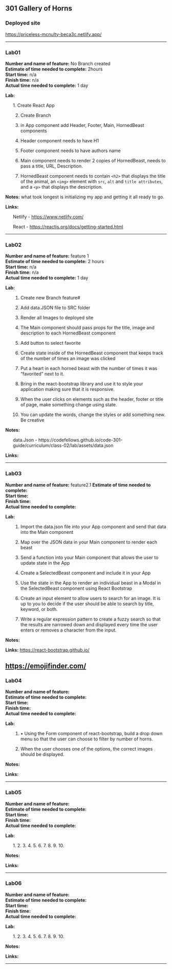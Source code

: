 301 Gallery of Horns 
---

### Deployed site 
https://priceless-mcnulty-beca3c.netlify.app/

---

### Lab01

**Number and name of feature:** No Branch created   
**Estimate of time needed to complete:** 2hours   
**Start time:** n/a   
**Finish time:** n/a   
**Actual time needed to complete:** 1 day 

**Lab:**
<ul>
1. Create React App

2. Create Branch

3. in App component add Header, Footer, Main, HornedBeast components

4. Header component needs to have H1

5. Footer component needs to have authors name

6. Main component needs to render 2 copies of HornedBeast, needs to pass a title, URL, Description.

7. HornedBeast component needs to contain `<h2>` that displays the title of the animal, an `<img>` element with `src`, `alt` and `title attributes`, and a `<p>` that displays the description.

</ul>

**Notes:** what took longest is initializing my app and getting it all ready to go. 

**Links:**
<ul>

Netlify - https://www.netlify.com/

React - https://reactjs.org/docs/getting-started.html
</ul>   

----

### Lab02

**Number and name of feature:** feature 1    
**Estimate of time needed to complete:**  2 hours  
**Start time:** n/a   
**Finish time:** n/a   
**Actual time needed to complete:** 1 day

**Lab:**

<ul>

1. Create new Branch feature#

2. Add data.JSON file to SRC folder

3. Render all Images to deployed site

4. The Main component should pass props for the title, image and description to each HornedBeast component

5. Add button to select favorite

6. Create state inside of the HornedBeast component that keeps track of the number of times an image was clicked

7. Put a heart in each horned beast with the number of times it was “favorited” next to it.

8. Bring in the react-bootstrap library and use it to style your application making sure that it is responsive.

9. When the user clicks on elements such as the header, footer or title of page, make something change using state.

10. You can update the words, change the styles or add something new. Be creative

</ul>

**Notes:** 
<ul>
 data.Json - https://codefellows.github.io/code-301-guide/curriculum/class-02/lab/assets/data.json

</ul>

**Links:** 

---

### Lab03


**Number and name of feature:**  feature2.1 
**Estimate of time needed to complete:**     
**Start time:**   
**Finish time:**   
**Actual time needed to complete:**   

**Lab:**
<ul>

1. Import the data.json file into your App component and send that data into the Main component

2. Map over the JSON data in your Main component to render each beast

3. Send a function into your Main component that allows the user to update state in the App

4. Create a SelectedBeast component and include it in your App

5. Use the state in the App to render an individual beast in a Modal in the SelectedBeast component using React Bootstrap

6. Create an input element to allow users to search for an image. It is up to you to decide if the user should be able to search by title, keyword, or both.

7. Write a regular expression pattern to create a fuzzy search so that the results are narrowed down and displayed every time the user enters or removes a character from the input.

</ul>

**Notes:** 

**Links:** 
https://react-bootstrap.github.io/

https://emojifinder.com/
---

### Lab04


**Number and name of feature:**   
**Estimate of time needed to complete:**     
**Start time:**   
**Finish time:**   
**Actual time needed to complete:**   

**Lab:**
<ul>

1. • Using the Form component of react-bootstrap, build a drop down menu so that the user can choose to filter by number of horns.

2. When the user chooses one of the options, the correct images should be displayed.

</ul>

**Notes:** 

**Links:** 

---

### Lab05

**Number and name of feature:**   
**Estimate of time needed to complete:**     
**Start time:**   
**Finish time:**   
**Actual time needed to complete:**   

**Lab:**
<ul>
1. 
2. 
3. 
4. 
5. 
6. 
7. 
8. 
9. 
10. 
</ul>

**Notes:** 

**Links:** 

---

### Lab06


**Number and name of feature:**   
**Estimate of time needed to complete:**     
**Start time:**   
**Finish time:**   
**Actual time needed to complete:**   

**Lab:**
<ul>
1. 
2. 
3. 
4. 
5. 
6. 
7. 
8. 
9. 
10. 
</ul>

**Notes:** 

**Links:** 

---